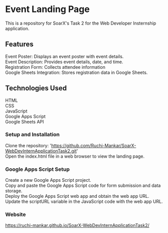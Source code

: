 # Event Landing Page  
This is a repository for SoarX's Task 2 for the Web Developer Insternship application.  
## Features
Event Poster: Displays an event poster with event details.  
Event Description: Provides event details, date, and time.  
Registration Form: Collects attendee information  
Google Sheets Integration: Stores registration data in Google Sheets.  
## Technologies Used  
HTML  
CSS  
JavaScript  
Google Apps Script  
Google Sheets API  
### Setup and Installation  
Clone the repository:  'https://github.com/Ruchi-Mankar/SoarX-WebDevInternApplicationTask2.git'  
Open the index.html file in a web browser to view the landing page.  
### Google Apps Script Setup  
Create a new Google Apps Script project.  
Copy and paste the Google Apps Script code for form submission and data storage.  
Deploy the Google Apps Script web app and obtain the web app URL.  
Update the scriptURL variable in the JavaScript code with the web app URL.  
### Website  
https://ruchi-mankar.github.io/SoarX-WebDevInternApplicationTask2/  
